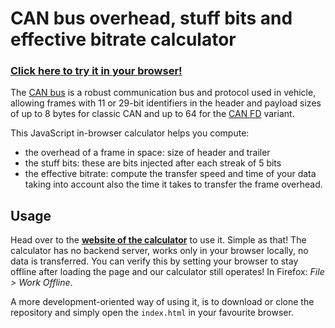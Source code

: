 CAN bus overhead, stuff bits and effective bitrate calculator
===============================================================================

### [Click here to try it in your browser!](https://nik89.github.io/CanOverhead/)

The [CAN bus](https://en.wikipedia.org/wiki/CAN_bus)
is a robust communication bus and protocol used in vehicle,
allowing frames with 11 or 29-bit identifiers in the header and payload sizes
of up to 8 bytes for classic CAN and up to 64 for the
[CAN FD](https://en.m.wikipedia.org/wiki/CAN_FD) variant.

This JavaScript in-browser calculator helps you compute:

- the overhead of a frame in space: size of header and trailer
- the stuff bits: these are bits injected after each streak of 5 bits
- the effective bitrate: compute the transfer speed and time of your data taking
  into account also the time it takes to transfer the frame overhead.


Usage
---------------------------------------

Head over to the
[**website of the calculator**](https://nik89.github.io/CanOverhead/)
to use it. Simple as that! The calculator has no backend server, works only
in your browser locally, no data is transferred. You can verify this by
setting your browser to stay offline after loading the page and our calculator
still operates! In Firefox: _File > Work Offline_.

A more development-oriented way of using it, is to download or clone the
repository and simply open the `index.html` in your favourite browser.
